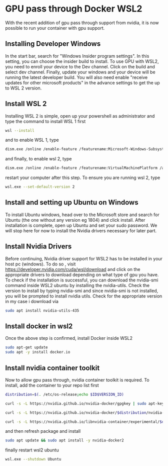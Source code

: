 # GPU pass through Docker WSL2 

With the recent addition of gpu pass through support from nvidia, it is now possible to run your container with gpu support. 

## Installing Developer Windows

In the start bar, search for "Windows Insider program settings". In this setting, you can choose the insider build to install. To use GPU with WSL2, you need to enroll your device to the Dev channel. Click on the build and select dev channel. Finally, update your windows and your device will be running the latest developer build.
You will also need enable "receive updates for other microsoft products" in the advance settings to get the up to WSL 2 version.

## Install WSL 2

Installing WSL 2 is simple, open up your powershell as administrator and type the command to install WSL 1 first
```bash 
wsl --install
```
and to enable WSL 1, type 
```bash
dism.exe /online /enable-feature /featurename:Microsoft-Windows-Subsystem-Linux /all /norestart
```
and finally, to enable wsl 2, type 
```bash
dism.exe /online /enable-feature /featurename:VirtualMachinePlatform /all /norestart
```
restart your computer after this step. To ensure you are running wsl 2, type
```bash
wsl.exe --set-default-version 2
```

## Install and setting up Ubuntu on Windows
To install Ubuntu windows, head over to the Microsoft store and search for Ubuntu (the one without any version eg 1804) and click install. After installation is complete, open up Ubuntu and set your sudo password. We will stop here for now to install the Nvidia drivers necessary for later part.

## Install Nvidia Drivers
Before continuing, Nvidia driver support for WSL2 has to be installed in your host pc (windows). To do so , visit https://developer.nvidia.com/cuda/wsl/download and click on the appropriate drivers to download depending on what type of gpu you have. To check if the installation is successful, you can download the nvidia-smi command inside WSL2 ubuntu by installing the nvidia-utils. Check the version to install by typing nvidia-smi and since nvidia-smi is not installed, you will be prompted to install nvidia utils. Check for the appropriate version in my case i download via
```bash
sudo apt install nvidia-utils-435
```

## Install docker in wsl2
Once the above step is confirmed, install Docker inside WSL2 
```bash
sudo apt-get update
sudo apt -y install docker.io
```
## Install nvidia container toolkit
Now to allow gpu pass through, nvidia container toolkit is required. To install, add the container to your repo list first
```bash
distribution=$(. /etc/os-release;echo $ID$VERSION_ID)

curl -s -L https://nvidia.github.io/nvidia-docker/gpgkey | sudo apt-key add -

curl -s -L https://nvidia.github.io/nvidia-docker/$distribution/nvidia-docker.list | sudo tee /etc/apt/sources.list.d/nvidia-docker.list

curl -s -L https://nvidia.github.io/libnvidia-container/experimental/$distribution/libnvidia-container-experimental.list | sudo tee /etc/apt/sources.list.d/libnvidia-container-experimental.list
```
and then refresh package and install
```bash
sudo apt update && sudo apt install -y nvidia-docker2
```
finally restart wsl2 ubuntu
```bash
wsl.exe --shutdown Ubuntu
```

##
 

